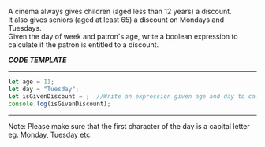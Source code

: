 
A cinema always gives children (aged less than 12 years) a discount.  
It also gives seniors (aged at least 65) a discount on Mondays and Tuesdays.  
Given the day of week and patron's age, write a boolean expression to calculate if the patron is entitled to a discount.

***CODE TEMPLATE***
****************
```js
let age = 11;
let day = "Tuesday";
let isGivenDiscount = ;  //Write an expression given age and day to calculate if patron is given disount.
console.log(isGivenDiscount);
```
*******************
Note: Please make sure that the first character of the day is a capital letter eg. Monday, Tuesday etc.
